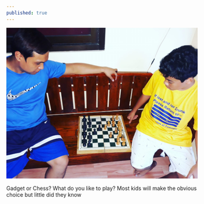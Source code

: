 ```yaml
---
published: true
---
```

![Chess](/images/Chess.jpg)

Gadget or Chess? What do you like to play? Most kids will make the obvious choice but little did they know 